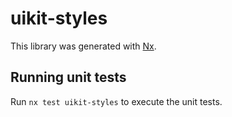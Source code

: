 # uikit-styles

This library was generated with [Nx](https://nx.dev).

## Running unit tests

Run `nx test uikit-styles` to execute the unit tests.
